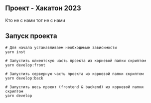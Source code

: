 ## Проект - Хакатон 2023

Кто не с нами тот не с нами

## Запуск проекта

```
# Для начала устанавливаем необходимые зависимости
yarn inst

# Запустить клиентскую часть проекта из корневой папки скриптом
yarn develop:front

# Запустить серверную часть проекта из корневой папки скриптом
yarn develop:back

# Запустить весь проект (frontend & backend) из корневой папки скриптом
yarn develop
```
